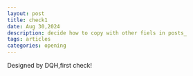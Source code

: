 ```yaml
---
layout: post
title: check1 
date: Aug 30,2024
description: decide how to copy with other fiels in posts_
tags: articles
categories: opening
---
```

Designed by DQH,first check!
